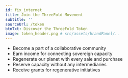 ```yaml
---
id: fix_internet
title: Join the ThreeFold Movement
subtitle: ''
sourceUrl: /token
btnTxt: Discover the ThreeFold Token
image: token_header.png # src/assets/brandPanel/..
---
```


* Become a part of a collaborative community
* Earn income for connecting sovereign capacity
* Regenerate our planet with every sale and purchase
* Reserve capacity without any intermediaries
* Receive grants for regenerative initiatives
